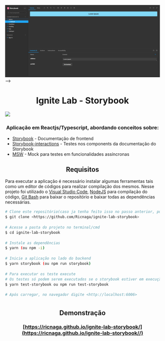 <div align="center">
<img src="./cover.jpg" />
</div>

</div> -->
<div align="center">

# Ignite Lab - Storybook

</div>

<img src="https://img.shields.io/github/license/Ricnaga/ignite-lab-storybook?style=for-the-badge"/>

### <div align="center"> Aplicação em Reactjs/Typescript, abordando conceitos sobre: </div>

- [Storybook](https://storybook.js.org/) - Documentação de frontend
- [Storybook-interactions](https://storybook.js.org/docs/react/essentials/interactions) - Testes nos components da documentação do Storybook
- [MSW](https://mswjs.io/) - Mock para testes em funcionalidades assíncronas

## <div align="center">Requisitos</div>

Para executar a aplicação é necessário instalar algumas ferramentas tais como um editor de códigos para realizar compilação dos mesmos. Nesse projeto foi utilizado o [Visual Studio Code](https://code.visualstudio.com/), [NodeJS](https://nodejs.org/en/) para compilação do código, [Git Bash](https://gitforwindows.org/) para baixar o repositório e baixar todas as dependências necessárias.

```bash
# Clone este repositório(caso ja tenha feito isso no passo anterior, pule para o próximo comando)
$ git clone <https://github.com/Ricnaga/ignite-lab-storybook>

# Acesse a pasta do projeto no terminal/cmd
$ cd ignite-lab-storybook

# Instale as dependências
$ yarn (ou npm -i)

# Inicie a aplicação no lado do backend
$ yarn storybook (ou npm run storybook)

# Para executar os teste execute
# Os testes só podem serem executados se o storybook estiver em execução
$ yarn test-storybook ou npm run test-storybook

# Após carregar, no navegador digite <http://localhost:6006>
```

#

## <div align="center">Demonstração</div>

### <div align="center"> [https://ricnaga.github.io/ignite-lab-storybook/](https://ricnaga.github.io/ignite-lab-storybook//)</div>
